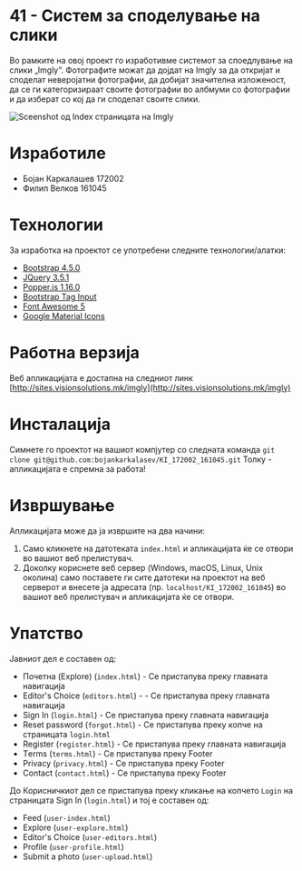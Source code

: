 # 41 - Систем за споделување на слики
Во рамките на овој проект го изработивме системот за споедлување на слики „Imgly“. Фотографите можат да дојдат на Imgly за да откријат и споделат неверојатни фотографии, да добијат значителна изложеност, да се ги категоризираат своите фотографии во албмуми со фотографии и да изберат со кој да ги споделат своите слики.

![Sceenshot од Index страницата на Imgly](http://sites.visionsolutions.mk/imgly/imgly-screenshot.png)

# Изработиле
* Бојан Каркалашев 172002
* Филип Велков 161045

# Технологии
За изработка на проектот се употребени следните технологии/алатки:
* [Bootstrap 4.5.0](https://getbootstrap.com/)
* [JQuery 3.5.1](https://jquery.com/)
* [Popper.js 1.16.0](https://popper.js.org/)
* [Bootstrap Tag Input](https://github.com/Nodws/bootstrap4-tagsinput)
* [Font Awesome 5](https://fontawesome.com/)
* [Google Material Icons](https://material.io/resources/icons/?style=baseline)

# Работна верзија
Веб апликацијата е достапна на следниот линк [http://sites.visionsolutions.mk/imgly](http://sites.visionsolutions.mk/imgly)

# Инсталација
Симнете го проектот на вашиот компјутер со следната команда
`git clone git@github.com:bojankarkalasev/KI_172002_161045.git`
Толку - апликацијата е спремна за работа!

# Извршување
Апликацијата може да ја извршите на два начини:
1. Само кликнете на датотеката `index.html` и апликацијата ќе се отвори во вашиот веб прелистувач.
2. Доколку кориснете веб сервер (Windows, macOS, Linux, Unix околина) само поставете ги сите датотеки на проектот на веб серверот и внесете ја адресата (пр. `localhost/KI_172002_161045`) во вашиот веб прелистувач и апликацијата ќе се отвори.

# Упатство
Јавниот дел е составен од:
* Почетна (Explore) (`index.html`) - Се пристапува преку главната навигација
* Editor's Choice (`editors.html`) - - Се пристапува преку главната навигација
* Sign In (`login.html`) - Се пристапува преку главната навигација
* Reset password (`forgot.html`) - Се пристапува преку копче на страницата `login.html`
* Register (`register.html`) - Се пристапува преку главната навигација
* Тerms (`terms.html`) - Се пристапува преку Footer
* Privacy (`privacy.html`)  - Се пристапува преку Footer
* Contact (`contact.html`) - Се пристапува преку Footer

До Корисничкиот дел се пристапува преку кликање на копчето `Login` на страницата Sign In (`login.html`) и тој е составен од:
* Feed (`user-index.html`)
* Explore (`user-explore.html`)
* Editor's Choice (`user-editors.html`)
* Profile (`user-profile.html`)
* Submit a photo (`user-upload.html`)
